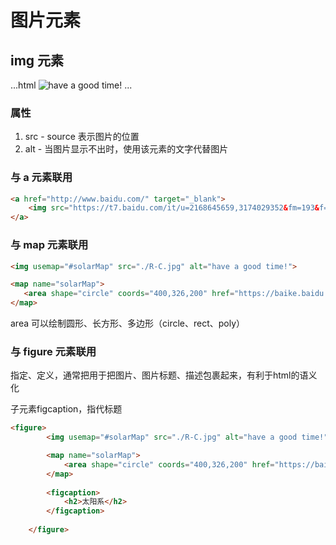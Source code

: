 # 图片元素

## img 元素

...html
<img src="https://t7.baidu.com/it/u=2168645659,3174029352&fm=193&f=GIF" alt="have a good time!">
...

### 属性
1. src - source 表示图片的位置
2. alt - 当图片显示不出时，使用该元素的文字代替图片

### 与 a 元素联用

```html
<a href="http://www.baidu.com/" target="_blank">
    <img src="https://t7.baidu.com/it/u=2168645659,3174029352&fm=193&f=GIF" alt="have a good time!">
</a>
```

### 与 map 元素联用

```html
<img usemap="#solarMap" src="./R-C.jpg" alt="have a good time!">

<map name="solarMap">
   <area shape="circle" coords="400,326,200" href="https://baike.baidu.com/item/%E6%9C%A8%E6%98%9F/222105" target="_blank">
</map>
```

area 可以绘制圆形、长方形、多边形（circle、rect、poly）

### 与 figure 元素联用

指定、定义，通常把用于把图片、图片标题、描述包裹起来，有利于html的语义化

子元素figcaption，指代标题

```html
<figure>
        <img usemap="#solarMap" src="./R-C.jpg" alt="have a good time!">

        <map name="solarMap">
            <area shape="circle" coords="400,326,200" href="https://baike.baidu.com/item/%E6%9C%A8%E6%98%9F/222105" target="_blank">
        </map>
    
        <figcaption>
            <h2>太阳系</h2>
        </figcaption>
        
    </figure>
```
